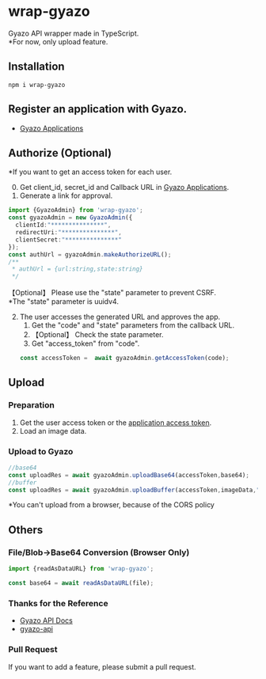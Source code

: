 # wrap-gyazo
Gyazo API wrapper made in TypeScript.  
*For now, only upload feature.


## Installation
`
npm i wrap-gyazo
`

## Register an application with Gyazo.
+ [Gyazo Applications](https://gyazo.com/oauth/applications)

## Authorize (Optional)
*If you want to get an access token for each user.

0. Get client_id, secret_id and Callback URL in [Gyazo Applications](https://gyazo.com/oauth/applications).
1. Generate a link for approval.  
```typescript
import {GyazoAdmin} from 'wrap-gyazo';
const gyazoAdmin = new GyazoAdmin({
  clientId:"***************",
  redirectUri:"***************",
  clientSecret:"***************"
});
const authUrl = gyazoAdmin.makeAuthorizeURL();
/**
 * authUrl = {url:string,state:string}
 */
```

【Optional】 Please use the "state" parameter to prevent CSRF.  
*The "state" parameter is uuidv4.  

2. The user accesses the generated URL and approves the app.
    1. Get the "code" and "state" parameters from the callback URL.
    2. 【Optional】 Check the state parameter.  
    3. Get "access_token" from "code".
    ```typescript
    const accessToken =  await gyazoAdmin.getAccessToken(code);
    ```

## Upload
### Preparation
1. Get the user access token or the [application access token](https://gyazo.com/oauth/applications).
2. Load an image data.

### Upload to Gyazo
```typescript
//base64
const uploadRes = await gyazoAdmin.uploadBase64(accessToken,base64);
//buffer
const uploadRes = await gyazoAdmin.uploadBuffer(accessToken,imageData,"png")
```
*You can't upload from a browser, because of the CORS policy

## Others
### File/Blob->Base64 Conversion (Browser Only)
```typescript
import {readAsDataURL} from 'wrap-gyazo';

const base64 = await readAsDataURL(file);
```
### Thanks for the Reference
+ [Gyazo API Docs](https://gyazo.com/api/docs)
+ [gyazo-api](https://github.com/shokai/node-gyazo-api)

### Pull Request
If you want to add a feature, please submit a pull request.
